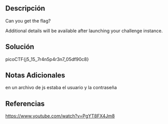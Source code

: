 ## Descripción
Can you get the flag?

Additional details will be available after launching your challenge instance.

## Solución

picoCTF{j5_15_7r4n5p4r3n7_05df90c8}
## Notas Adicionales

en un archivo de js estaba el usuario y la contraseña 
## Referencias

https://www.youtube.com/watch?v=PgYT8FX4Jm8
